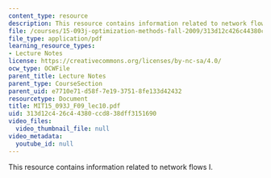 ```yaml
---
content_type: resource
description: This resource contains information related to network flows I.
file: /courses/15-093j-optimization-methods-fall-2009/313d12c426c44380ccd838dff3151690_MIT15_093J_F09_lec10.pdf
file_type: application/pdf
learning_resource_types:
- Lecture Notes
license: https://creativecommons.org/licenses/by-nc-sa/4.0/
ocw_type: OCWFile
parent_title: Lecture Notes
parent_type: CourseSection
parent_uid: e7710e71-d58f-7e19-3751-8fe133d42432
resourcetype: Document
title: MIT15_093J_F09_lec10.pdf
uid: 313d12c4-26c4-4380-ccd8-38dff3151690
video_files:
  video_thumbnail_file: null
video_metadata:
  youtube_id: null
---
```

This resource contains information related to network flows I.